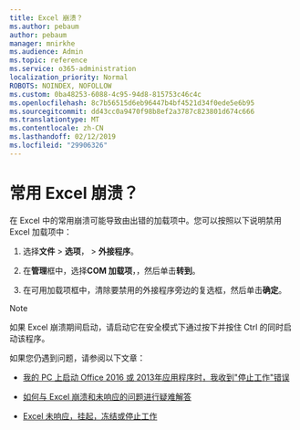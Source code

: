 ```yaml
---
title: Excel 崩溃？
ms.author: pebaum
author: pebaum
manager: mnirkhe
ms.audience: Admin
ms.topic: reference
ms.service: o365-administration
localization_priority: Normal
ROBOTS: NOINDEX, NOFOLLOW
ms.custom: 0ba48253-6088-4c95-94d8-815753c46c4c
ms.openlocfilehash: 8c7b56515d6eb96447b4bf4521d34f0ede5e6b95
ms.sourcegitcommit: dd43cc0a9470f98b8ef2a3787c823801d674c666
ms.translationtype: MT
ms.contentlocale: zh-CN
ms.lasthandoff: 02/12/2019
ms.locfileid: "29906326"
---
```

# <a name="frequent-excel-crashes"></a>常用 Excel 崩溃？

在 Excel 中的常用崩溃可能导致由出错的加载项中。您可以按照以下说明禁用 Excel 加载项中：
  
1. 选择**文件** \> **选项**， \> **外接程序**。
    
2. 在**管理**框中，选择**COM 加载项**，，然后单击**转到**。
    
3. 在可用加载项框中，清除要禁用的外接程序旁边的复选框，然后单击**确定**。
    
> [!NOTE]
> 如果 Excel 崩溃期间启动，请启动它在安全模式下通过按下并按住 Ctrl 的同时启动该程序。 
  
如果您仍遇到问题，请参阅以下文章：
  
- [我的 PC 上启动 Office 2016 或 2013年应用程序时，我收到"停止工作"错误](https://support.office.com/article/52bd7985-4e99-4a35-84c8-2d9b8301a2fa.aspx)
    
- [如何与 Excel 崩溃和未响应的问题进行疑难解答](https://support.microsoft.com/help/2758592/how-to-troubleshoot-crashing-and-not-responding-issues-with-excel)
    
- [Excel 未响应，挂起，冻结或停止工作](https://support.office.com/article/37e7d3c9-9e84-40bf-a805-4ca6853a1ff4.aspx)
    

